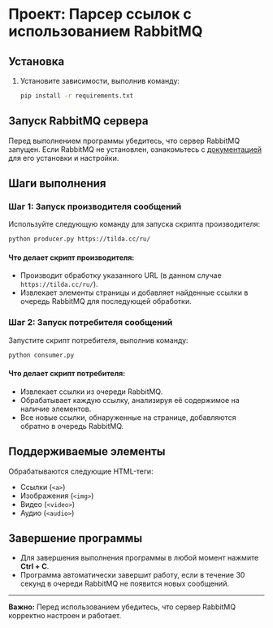 
# Проект: Парсер ссылок с использованием RabbitMQ

## Установка
1. Установите зависимости, выполнив команду:
   ```bash
   pip install -r requirements.txt
   ```

## Запуск RabbitMQ сервера
Перед выполнением программы убедитесь, что сервер RabbitMQ запущен. Если RabbitMQ не установлен, ознакомьтесь с [документацией](https://www.rabbitmq.com/download.html) для его установки и настройки.

## Шаги выполнения

### Шаг 1: Запуск производителя сообщений
Используйте следующую команду для запуска скрипта производителя:
   ```bash
   python producer.py https://tilda.cc/ru/
   ```
#### Что делает скрипт производителя:
- Производит обработку указанного URL (в данном случае `https://tilda.cc/ru/`).
- Извлекает элементы страницы и добавляет найденные ссылки в очередь RabbitMQ для последующей обработки.

### Шаг 2: Запуск потребителя сообщений
Запустите скрипт потребителя, выполнив команду:
   ```bash
   python consumer.py
   ```
#### Что делает скрипт потребителя:
- Извлекает ссылки из очереди RabbitMQ.
- Обрабатывает каждую ссылку, анализируя её содержимое на наличие элементов.
- Все новые ссылки, обнаруженные на странице, добавляются обратно в очередь RabbitMQ.

## Поддерживаемые элементы
Обрабатываются следующие HTML-теги:
- Ссылки (`<a>`)
- Изображения (`<img>`)
- Видео (`<video>`)
- Аудио (`<audio>`)

## Завершение программы
- Для завершения выполнения программы в любой момент нажмите **Ctrl + C**.
- Программа автоматически завершит работу, если в течение 30 секунд в очереди RabbitMQ не появится новых сообщений.

---

**Важно:** Перед использованием убедитесь, что сервер RabbitMQ корректно настроен и работает.
